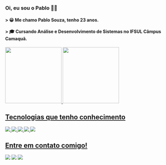 ### Oi, eu sou o Pablo 🙋‍♂️

<h4> > 😀 Me chamo Pablo Souza, tenho 23 anos.</h4>
<h4> > 🎓 Cursando Análise e Desenvolvimento de Sistemas no IFSUL Câmpus Camaquã. </h4>

<div>
  <a href="https://github.com/pablosouza20">
  <img height="180em" src="https://github-readme-stats.vercel.app/api?username=pablosouza20&show_icons=true&theme=dark&include_all_commits=true&count_private=true"/>
  <img height="180em" src="https://github-readme-stats.vercel.app/api/top-langs/?username=pablosouza20&layout=compact&langs_count=7&theme=dark"/>
</div>

## Tecnologias que tenho conhecimento
<div> 
  <img src="https://img.shields.io/badge/JavaScript-F7DF1E?style=for-the-badge&logo=javascript&logoColor=black">
  <img src="https://img.shields.io/badge/Node.js-43853D?style=for-the-badge&logo=node.js&logoColor=white">
  <img src="https://img.shields.io/badge/PostgreSQL-316192?style=for-the-badge&logo=postgresql&logoColor=white">
  <img src="https://img.shields.io/badge/Visual_Studio_Code-0078D4?style=for-the-badge&logo=visual%20studio%20code&logoColor=white">
  <img src="https://img.shields.io/badge/GIT-E44C30?style=for-the-badge&logo=git&logoColor=white">
</div>  

## Entre em contato comigo!
<div> 
  <a href = "mailto:pablo.s.159753@gmail.com"><img src="https://img.shields.io/badge/Gmail-D14836?style=for-the-badge&logo=gmail&logoColor=white" target="_blank"></a>
  <a href="https://www.linkedin.com/in/pablosouza20" target="_blank"><img src="https://img.shields.io/badge/-LinkedIn-%230077B5?style=for-the-badge&logo=linkedin&logoColor=white" target="_blank"></a> 
  <a href="https://www.instagram.com/pablo_souza_21/" target="_blank"><img src="https://img.shields.io/badge/Instagram-E4405F?style=for-the-badge&logo=instagram&logoColor=white" target="_blank"></a> 
</div>

